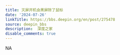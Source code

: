 ```yaml
---
title: 灭屏开机会黑屏除了鼠标
date: '2024-07-26'
linkTitle: https://bbs.deepin.org/en/post/275478
source: deepin_bbs
description:  深度之家 
disable_comments: true
---
```

NA
